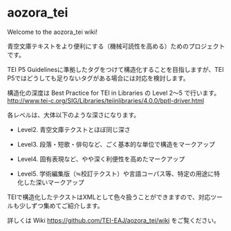 # aozora_tei

Welcome to the aozora_tei wiki!

青空文庫テキストをより便利にする（機械可読性を高める）ためのプロジェクトです。

TEI P5 Guidelinesに準拠したタグをつけて構造化することを目指しますが、TEI P5ではどうしても足りないタグがある場合には対応を検討します。

構造化の深度は Best Practice for TEI in Libraries の Level 2～5 で行います。
http://www.tei-c.org/SIG/Libraries/teiinlibraries/4.0.0/bptl-driver.html

各レベルは、大体以下のような深さになります。

- Level2. 青空文庫テクストとほぼ同じ深さ

- Level3. 段落・短歌・俳句など、ごく基本的な単位で構造をマークアップ

- Level4. 固有表現など、やや深く利便性を高めたマークアップ

- Level5. 学術編集版（≒校訂テクスト）や言語コーパス等、特定の用途に特化した深いマークアップ

TEIで構造化したテクストはXMLとして色々扱うことができますので、対応ツールも少しずつ集めてご紹介します。

詳しくは Wiki https://github.com/TEI-EAJ/aozora_tei/wiki をご覧ください。
